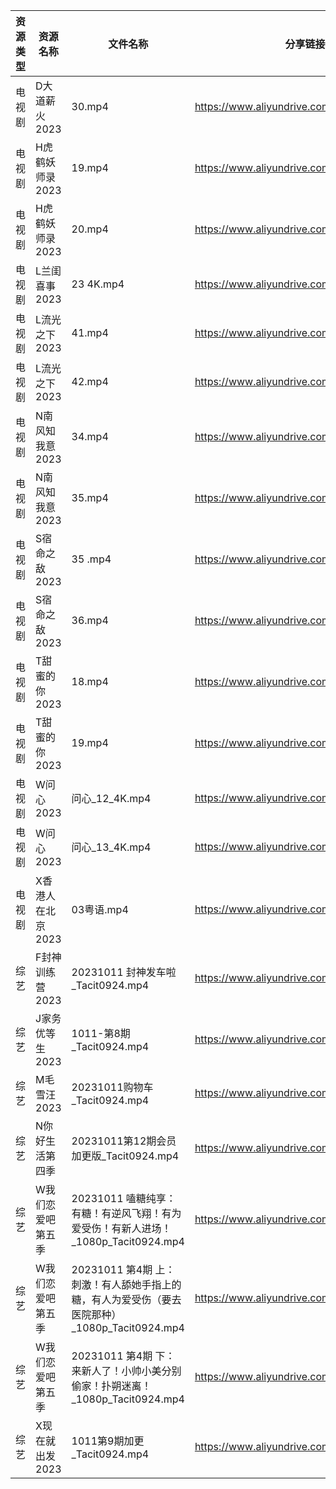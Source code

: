 | 资源类型 | 资源名称        | 文件名称                                                           | 分享链接                                      | 更新时间       |
| ---- | ----------- | -------------------------------------------------------------- | ----------------------------------------- | ---------- |
| 电视剧  | D大道薪火2023   | 30.mp4                                                         | https://www.aliyundrive.com/s/EgRo2iJ1cNB | 2023-10-12 |
| 电视剧  | H虎鹤妖师录2023  | 19.mp4                                                         | https://www.aliyundrive.com/s/MNNf8Xg4ZRb | 2023-10-12 |
| 电视剧  | H虎鹤妖师录2023  | 20.mp4                                                         | https://www.aliyundrive.com/s/MNNf8Xg4ZRb | 2023-10-12 |
| 电视剧  | L兰闺喜事2023   | 23 4K.mp4                                                      | https://www.aliyundrive.com/s/HSTGHiG6pDw | 2023-10-12 |
| 电视剧  | L流光之下2023   | 41.mp4                                                         | https://www.aliyundrive.com/s/7nrF9xgieoR | 2023-10-12 |
| 电视剧  | L流光之下2023   | 42.mp4                                                         | https://www.aliyundrive.com/s/7nrF9xgieoR | 2023-10-12 |
| 电视剧  | N南风知我意2023  | 34.mp4                                                         | https://www.aliyundrive.com/s/DeRMnNbejyx | 2023-10-12 |
| 电视剧  | N南风知我意2023  | 35.mp4                                                         | https://www.aliyundrive.com/s/DeRMnNbejyx | 2023-10-12 |
| 电视剧  | S宿命之敌2023   | 35 .mp4                                                        | https://www.aliyundrive.com/s/4d5Stsg6Pgd | 2023-10-12 |
| 电视剧  | S宿命之敌2023   | 36.mp4                                                         | https://www.aliyundrive.com/s/4d5Stsg6Pgd | 2023-10-12 |
| 电视剧  | T甜蜜的你2023   | 18.mp4                                                         | https://www.aliyundrive.com/s/RgouZAbXoar | 2023-10-12 |
| 电视剧  | T甜蜜的你2023   | 19.mp4                                                         | https://www.aliyundrive.com/s/RgouZAbXoar | 2023-10-12 |
| 电视剧  | W问心2023     | 问心_12_4K.mp4                                                   | https://www.aliyundrive.com/s/8YozrD7jiUS | 2023-10-12 |
| 电视剧  | W问心2023     | 问心_13_4K.mp4                                                   | https://www.aliyundrive.com/s/8YozrD7jiUS | 2023-10-12 |
| 电视剧  | X香港人在北京2023 | 03粤语.mp4                                                       | https://www.aliyundrive.com/s/suvVXjuNbPu | 2023-10-12 |
| 综艺   | F封神训练营2023  | 20231011 封神发车啦_Tacit0924.mp4                                   | https://www.aliyundrive.com/s/DBZFztwcixk | 2023-10-12 |
| 综艺   | J家务优等生2023  | 1011-第8期_Tacit0924.mp4                                         | https://www.aliyundrive.com/s/FJt54CodgfL | 2023-10-12 |
| 综艺   | M毛雪汪2023    | 20231011购物车_Tacit0924.mp4                                      | https://www.aliyundrive.com/s/asPqfgPRqAg | 2023-10-12 |
| 综艺   | N你好生活第四季    | 20231011第12期会员加更版_Tacit0924.mp4                                | https://www.aliyundrive.com/s/jU73GgvZa9y | 2023-10-12 |
| 综艺   | W我们恋爱吧第五季   | 20231011 嗑糖纯享：有糖！有逆风飞翔！有为爱受伤！有新人进场！_1080p_Tacit0924.mp4        | https://www.aliyundrive.com/s/HKudLToehXL | 2023-10-12 |
| 综艺   | W我们恋爱吧第五季   | 20231011 第4期 上：刺激！有人舔她手指上的糖，有人为爱受伤（要去医院那种）_1080p_Tacit0924.mp4 | https://www.aliyundrive.com/s/HKudLToehXL | 2023-10-12 |
| 综艺   | W我们恋爱吧第五季   | 20231011 第4期 下：来新人了！小帅小美分别偷家！扑朔迷离！_1080p_Tacit0924.mp4         | https://www.aliyundrive.com/s/HKudLToehXL | 2023-10-12 |
| 综艺   | X现在就出发2023  | 1011第9期加更_Tacit0924.mp4                                        | https://www.aliyundrive.com/s/RBtsDZX8Y3n | 2023-10-12 |
